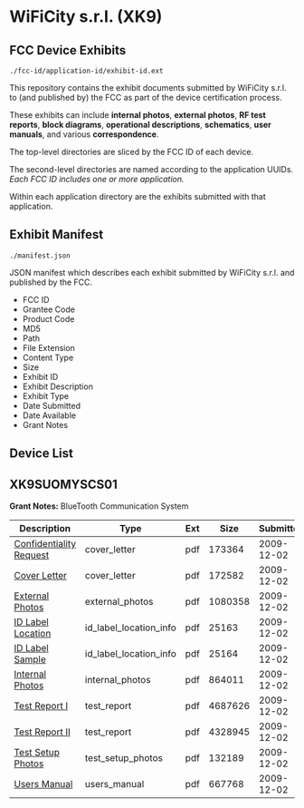 # WiFiCity s.r.l. (XK9)
## FCC Device Exhibits

```
./fcc-id/application-id/exhibit-id.ext
```

This repository contains the exhibit documents submitted by WiFiCity s.r.l. to (and published by) the FCC as part of the device certification process.

These exhibits can include **internal photos**, **external photos**, **RF test reports**, **block diagrams**, **operational descriptions**, **schematics**, **user manuals**, and various **correspondence**.

The top-level directories are sliced by the FCC ID of each device.

The second-level directories are named according to the application UUIDs. *Each FCC ID includes one or more application.*

Within each application directory are the exhibits submitted with that application. 

## Exhibit Manifest

```
./manifest.json
```

JSON manifest which describes each exhibit submitted by WiFiCity s.r.l. and published by the FCC.

- FCC ID
- Grantee Code
- Product Code
- MD5
- Path
- File Extension
- Content Type
- Size
- Exhibit ID
- Exhibit Description
- Exhibit Type
- Date Submitted
- Date Available
- Grant Notes

## Device List
## XK9SUOMYSCS01
**Grant Notes:** BlueTooth Communication System

| Description | Type | Ext | Size | Submitted | Available |
| ----------- | ---- | --- | ---- | --------- | --------- |
| [Confidentiality Request](XK9SUOMYSCS01/990cdbba42b9d3a2f065b108a2ac8603/1207584.pdf) | cover_letter | pdf | 173364 | 2009-12-02 | 2009-12-02 |
| [Cover Letter](XK9SUOMYSCS01/990cdbba42b9d3a2f065b108a2ac8603/1207585.pdf) | cover_letter | pdf | 172582 | 2009-12-02 | 2009-12-02 |
| [External Photos](XK9SUOMYSCS01/990cdbba42b9d3a2f065b108a2ac8603/1207586.pdf) | external_photos | pdf | 1080358 | 2009-12-02 | 2009-12-02 |
| [ID Label Location](XK9SUOMYSCS01/990cdbba42b9d3a2f065b108a2ac8603/1207588.pdf) | id_label_location_info | pdf | 25163 | 2009-12-02 | 2009-12-02 |
| [ID Label Sample](XK9SUOMYSCS01/990cdbba42b9d3a2f065b108a2ac8603/1207589.pdf) | id_label_location_info | pdf | 25164 | 2009-12-02 | 2009-12-02 |
| [Internal Photos](XK9SUOMYSCS01/990cdbba42b9d3a2f065b108a2ac8603/1207587.pdf) | internal_photos | pdf | 864011 | 2009-12-02 | 2009-12-02 |
| [Test Report I](XK9SUOMYSCS01/990cdbba42b9d3a2f065b108a2ac8603/1207590.pdf) | test_report | pdf | 4687626 | 2009-12-02 | 2009-12-02 |
| [Test Report II](XK9SUOMYSCS01/990cdbba42b9d3a2f065b108a2ac8603/1207591.pdf) | test_report | pdf | 4328945 | 2009-12-02 | 2009-12-02 |
| [Test Setup Photos](XK9SUOMYSCS01/990cdbba42b9d3a2f065b108a2ac8603/1207592.pdf) | test_setup_photos | pdf | 132189 | 2009-12-02 | 2009-12-02 |
| [Users Manual](XK9SUOMYSCS01/990cdbba42b9d3a2f065b108a2ac8603/1207593.pdf) | users_manual | pdf | 667768 | 2009-12-02 | 2009-12-02 |
